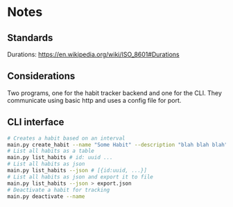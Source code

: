 # Notes

## Standards

Durations: https://en.wikipedia.org/wiki/ISO_8601#Durations

## Considerations

Two programs, one for the habit tracker backend and one for the CLI. They communicate using basic http and uses a config file for port.

## CLI interface

```sh
# Creates a habit based on an interval
main.py create_habit --name "Some Habit" --description "blah blah blah" --interval "P3d" --lifetime "PT1h2m"
# List all habits as a table
main.py list_habits # id: uuid ...
# List all habits as json
main.py list_habits --json # [{id:uuid, ...}]
# List all habits as json and export it to file
main.py list_habits --json > export.json
# Deactivate a habit for tracking
main.py deactivate --name

```
